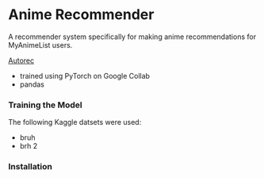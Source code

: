 # Anime Recommender

A recommender system specifically for making anime recommendations for
MyAnimeList users.

[Autorec](https://users.cecs.anu.edu.au/~akmenon/papers/autorec/autorec-paper.pdf)

-   trained using PyTorch on Google Collab
-   pandas

### Training the Model

The following Kaggle datsets were used:

-   bruh
-   brh 2

### Installation
